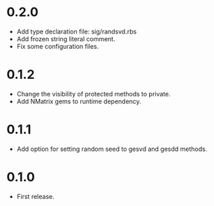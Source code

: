 # 0.2.0
- Add type declaration file: sig/randsvd.rbs
- Add frozen string literal comment.
- Fix some configuration files.

# 0.1.2
- Change the visibility of protected methods to private.
- Add NMatrix gems to runtime dependency.

# 0.1.1
- Add option for setting random seed to gesvd and gesdd methods.

# 0.1.0
- First release.
